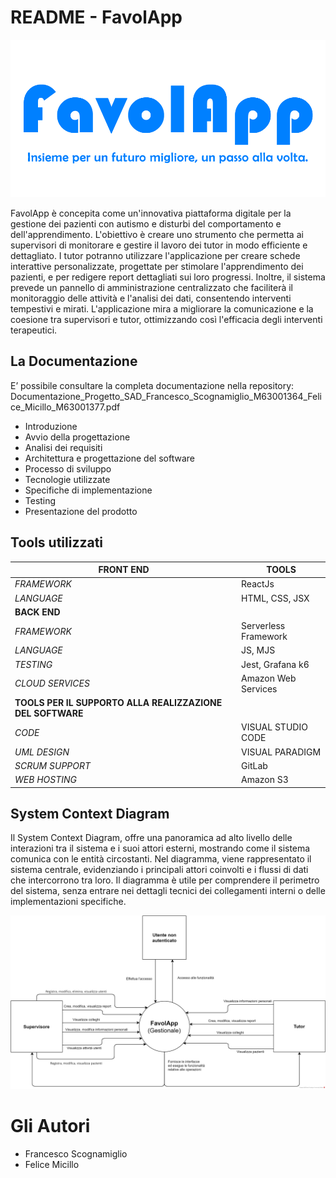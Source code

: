 # README - FavolApp

![Logo_Motto.png](./readme_images/Logo_Motto.png)

FavolApp è concepita come un'innovativa piattaforma digitale per la gestione dei pazienti con autismo e disturbi del comportamento e dell'apprendimento. L'obiettivo è creare uno strumento che permetta ai supervisori di monitorare e gestire il lavoro dei tutor in modo efficiente e dettagliato. I tutor potranno utilizzare l'applicazione per creare schede interattive personalizzate, progettate per stimolare l'apprendimento dei pazienti, e per redigere report dettagliati sui loro progressi. Inoltre, il sistema prevede un pannello di amministrazione centralizzato che faciliterà il monitoraggio delle attività e l'analisi dei dati, consentendo interventi tempestivi e mirati. L'applicazione mira a migliorare la comunicazione e la coesione tra supervisori e tutor, ottimizzando così l'efficacia degli interventi terapeutici.

## La Documentazione

E’ possibile consultare la completa documentazione nella repository:
Documentazione_Progetto_SAD_Francesco_Scognamiglio_M63001364_Felice_Micillo_M63001377.pdf

- Introduzione
- Avvio della progettazione
- Analisi dei requisiti
- Architettura e progettazione del software
- Processo di sviluppo
- Tecnologie utilizzate
- Specifiche di implementazione
- Testing
- Presentazione del prodotto

## Tools utilizzati

| **FRONT END**                                             | **TOOLS**            |
| --------------------------------------------------------- | -------------------- |
| _FRAMEWORK_                                               | ReactJs              |
| _LANGUAGE_                                                | HTML, CSS, JSX       |
| **BACK END**                                              |                      |
| _FRAMEWORK_                                               | Serverless Framework |
| _LANGUAGE_                                                | JS, MJS              |
| _TESTING_                                                 | Jest, Grafana k6     |
| _CLOUD SERVICES_                                          | Amazon Web Services  |
| **TOOLS PER IL SUPPORTO ALLA REALIZZAZIONE DEL SOFTWARE** |                      |
| _CODE_                                                    | VISUAL STUDIO CODE   |
| _UML DESIGN_                                              | VISUAL PARADIGM      |
| _SCRUM SUPPORT_                                           | GitLab               |
| _WEB HOSTING_                                             | Amazon S3            |

## System Context Diagram

Il System Context Diagram, offre una panoramica ad alto livello delle interazioni tra il sistema e i suoi attori esterni, mostrando come il sistema comunica con le entità circostanti. Nel diagramma, viene rappresentato il sistema centrale, evidenziando i principali attori coinvolti e i flussi di dati che intercorrono tra loro. Il diagramma è utile per comprendere il perimetro del sistema, senza entrare nei dettagli tecnici dei collegamenti interni o delle implementazioni specifiche.

![SCD.png](./readme_images/SCD.png)

# Gli Autori

- Francesco Scognamiglio
- Felice Micillo
